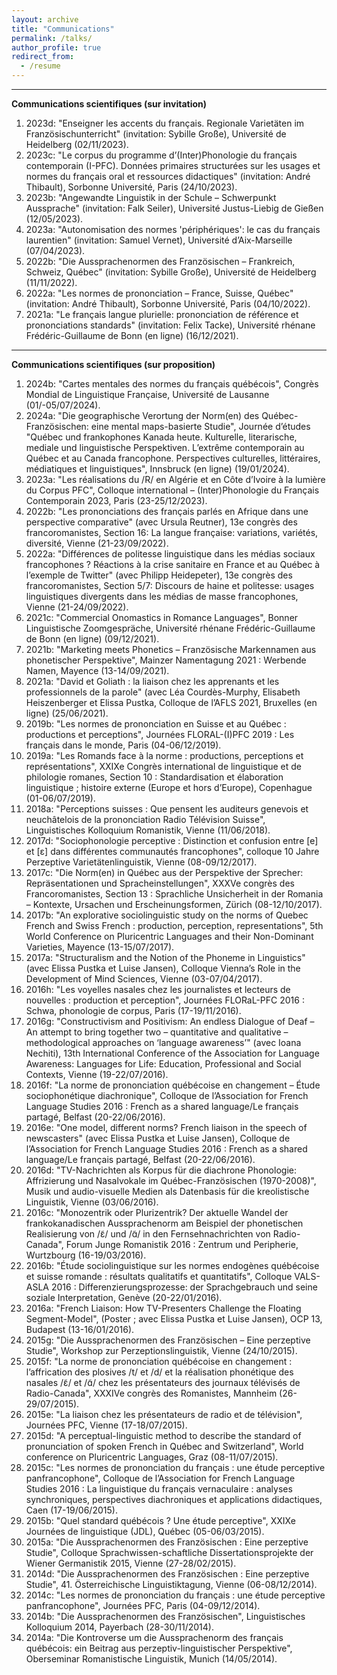 ```yaml
---
layout: archive
title: "Communications"
permalink: /talks/
author_profile: true
redirect_from:
  - /resume
---
```

---
**Communications scientifiques (sur invitation)**
1. 2023d: "Enseigner les accents du français. Regionale Varietäten im Französischunterricht" (invitation: Sybille Große), Université de Heidelberg (02/11/2023).
2. 2023c: "Le corpus du programme d’(Inter)Phonologie du français contemporain (I-PFC). Données primaires structurées sur les usages et normes du français oral et ressources didactiques" (invitation: André Thibault), Sorbonne Université, Paris (24/10/2023).
3. 2023b: "Angewandte Linguistik in der Schule – Schwerpunkt Aussprache" (invitation: Falk Seiler), Université Justus-Liebig de Gießen (12/05/2023).
4. 2023a: "Autonomisation des normes 'périphériques': le cas du français laurentien" (invitation: Samuel Vernet), Université d’Aix-Marseille (07/04/2023).
5. 2022b: "Die Aussprachenormen des Französischen – Frankreich, Schweiz, Québec" (invitation: Sybille Große), Université de Heidelberg (11/11/2022).
6. 2022a: "Les normes de prononciation – France, Suisse, Québec" (invitation: André Thibault), Sorbonne Université, Paris (04/10/2022).
7. 2021a: "Le français langue plurielle: prononciation de référence et prononciations standards" (invitation: Felix Tacke), Université rhénane Frédéric-Guillaume de Bonn (en ligne) (16/12/2021).

---
**Communications scientifiques (sur proposition)**
1. 2024b: "Cartes mentales des normes du français québécois", Congrès Mondial de Linguistique Française, Université de Lausanne (01/-05/07/2024).
2. 2024a: "Die geographische Verortung der Norm(en) des Québec-Französischen: eine mental maps-basierte Studie", Journée d’études "Québec und frankophones Kanada heute. Kulturelle, literarische, mediale und linguistische Perspektiven. L’extrême contemporain au Québec et au Canada francophone. Perspectives culturelles, littéraires, médiatiques et linguistiques", Innsbruck (en ligne) (19/01/2024).
3. 2023a: "Les réalisations du /R/ en Algérie et en Côte d’Ivoire à la lumière du Corpus PFC", Colloque international – (Inter)Phonologie du Français Contemporain 2023, Paris (23-25/12/2023).
4. 2022b: "Les prononciations des français parlés en Afrique dans une perspective comparative" (avec Ursula Reutner), 13e congrès des francoromanistes, Section 16: La langue française: variations, variétés, diversité, Vienne (21-23/09/2022).
5. 2022a: "Différences de politesse linguistique dans les médias sociaux francophones ? Réactions à la crise sanitaire en France et au Québec à l’exemple de Twitter" (avec Philipp Heidepeter), 13e congrès des francoromanistes, Section 5/7: Discours de haine et politesse: usages linguistiques divergents dans les médias de masse francophones, Vienne (21-24/09/2022).
6. 2021c: "Commercial Onomastics in Romance Languages", Bonner Linguistische Zoomgespräche, Université rhénane Frédéric-Guillaume de Bonn (en ligne) (09/12/2021).
7. 2021b: "Marketing meets Phonetics – Französische Markennamen aus phonetischer Perspektive", Mainzer Namentagung 2021 : Werbende Namen, Mayence (13-14/09/2021).
8. 2021a: "David et Goliath : la liaison chez les apprenants et les professionnels de la parole" (avec Léa Courdès-Murphy, Elisabeth Heiszenberger et Elissa Pustka, Colloque de l’AFLS 2021, Bruxelles (en ligne) (25/06/2021).
9. 2019b: "Les normes de prononciation en Suisse et au Québec : productions et perceptions", Journées FLORAL-(I)PFC 2019 : Les français dans le monde, Paris (04-06/12/2019).
10. 2019a: "Les Romands face à la norme : productions, perceptions et représentations", XXIXe Congrès international de linguistique et de philologie romanes, Section 10 : Standardisation et élaboration linguistique ; histoire externe (Europe et hors d’Europe), Copenhague (01-06/07/2019).
11. 2018a: "Perceptions suisses : Que pensent les auditeurs genevois et neuchâtelois de la prononciation Radio Télévision Suisse", Linguistisches Kolloquium Romanistik, Vienne (11/06/2018).
12. 2017d: "Sociophonologie perceptive : Distinction et confusion entre [e] et [ɛ] dans différentes communautés francophones", colloque 10 Jahre Perzeptive Varietätenlinguistik, Vienne (08-09/12/2017).
13. 2017c: "Die Norm(en) in Québec aus der Perspektive der Sprecher: Repräsentationen und Spracheinstellungen", XXXVe congrès des Francoromanistes, Section 13 : Sprachliche Unsicherheit in der Romania – Kontexte, Ursachen und Erscheinungsformen, Zürich (08-12/10/2017).
14. 2017b: "An explorative sociolinguistic study on the norms of Quebec French and Swiss French : production, perception, representations", 5th World Conference on Pluricentric Languages and their Non-Dominant Varieties, Mayence (13-15/07/2017).
15. 2017a: "Structuralism and the Notion of the Phoneme in Linguistics" (avec Elissa Pustka et Luise Jansen), Colloque Vienna’s Role in the Development of Mind Sciences, Vienne (03-07/04/2017).
16. 2016h: "Les voyelles nasales chez les journalistes et lecteurs de nouvelles : production et perception", Journées FLORaL-PFC 2016 : Schwa, phonologie de corpus, Paris (17-19/11/2016).
17. 2016g: "Constructivism and Positivism: An endless Dialogue of Deaf – An attempt to bring together two – quantitative and qualitative – methodological approaches on ‘language awareness’" (avec Ioana Nechiti), 13th International Conference of the Association for Language Awareness: Languages for Life: Education, Professional and Social Contexts, Vienne (19-22/07/2016).
18. 2016f: "La norme de prononciation québécoise en changement – Étude sociophonétique diachronique", Colloque de l’Association for French Language Studies 2016 : French as a shared language/Le français partagé, Belfast (20-22/06/2016).
19. 2016e: "One model, different norms? French liaison in the speech of newscasters" (avec Elissa Pustka et Luise Jansen), Colloque de l’Association for French Language Studies 2016 : French as a shared language/Le français partagé, Belfast (20-22/06/2016).
20. 2016d: "TV-Nachrichten als Korpus für die diachrone Phonologie: Affrizierung und Nasalvokale im Québec-Französischen (1970-2008)", Musik und audio-visuelle Medien als Datenbasis für die kreolistische Linguistik, Vienne (03/06/2016).
21. 2016c: "Monozentrik oder Plurizentrik? Der aktuelle Wandel der frankokanadischen Aussprachenorm am Beispiel der phonetischen Realisierung von /ɛ̃/ und /ɑ̃/ in den Fernsehnachrichten von Radio-Canada", Forum Junge Romanistik 2016 : Zentrum und Peripherie, Wurtzbourg (16-19/03/2016).
22. 2016b: "Étude sociolinguistique sur les normes endogènes québécoise et suisse romande : résultats qualitatifs et quantitatifs", Colloque VALS-ASLA 2016 : Differenzierungsprozesse: der Sprachgebrauch und seine soziale Interpretation, Genève (20-22/01/2016).
23. 2016a: "French Liaison: How TV-Presenters Challenge the Floating Segment-Model", (Poster ; avec Elissa Pustka et Luise Jansen), OCP 13, Budapest (13-16/01/2016).
24. 2015g: "Die Aussprachenormen des Französischen – Eine perzeptive Studie", Workshop zur Perzeptionslinguistik, Vienne (24/10/2015).
25. 2015f: "La norme de prononciation québécoise en changement : l’affrication des plosives /t/ et /d/ et la réalisation phonétique des nasales /ɛ̃/ et /ɑ̃/ chez les présentateurs des journaux télévisés de Radio-Canada", XXXIVe congrès des Romanistes, Mannheim (26-29/07/2015).
26. 2015e: "La liaison chez les présentateurs de radio et de télévision", Journées PFC, Vienne (17-18/07/2015).
27. 2015d: "A perceptual-linguistic method to describe the standard of pronunciation of spoken French in Québec and Switzerland", World conference on Pluricentric Languages, Graz (08-11/07/2015).
28. 2015c: "Les normes de prononciation du français : une étude perceptive panfrancophone", Colloque de l’Association for French Language Studies 2016 : La linguistique du français vernaculaire : analyses synchroniques, perspectives diachroniques et applications didactiques, Caen (17-19/06/2015).
29. 2015b: "Quel standard québécois ? Une étude perceptive", XXIXe Journées de linguistique (JDL), Québec (05-06/03/2015).
30. 2015a: "Die Aussprachenormen des Französischen : Eine perzeptive Studie", Colloque Sprachwissen-schaftliche Dissertationsprojekte der Wiener Germanistik 2015, Vienne (27-28/02/2015).
31. 2014d: "Die Aussprachenormen des Französischen : Eine perzeptive Studie", 41. Österreichische Linguistiktagung, Vienne (06-08/12/2014).
32. 2014c: "Les normes de prononciation du français : une étude perceptive panfrancophone", Journées PFC, Paris (04-09/12/2014).
33. 2014b: "Die Aussprachenormen des Französischen", Linguistisches Kolloquium 2014, Payerbach (28-30/11/2014).
34. 2014a: "Die Kontroverse um die Aussprachenorm des français québécois: ein Beitrag aus perzeptiv-linguistischer Perspektive", Oberseminar Romanistische Linguistik, Munich (14/05/2014).
